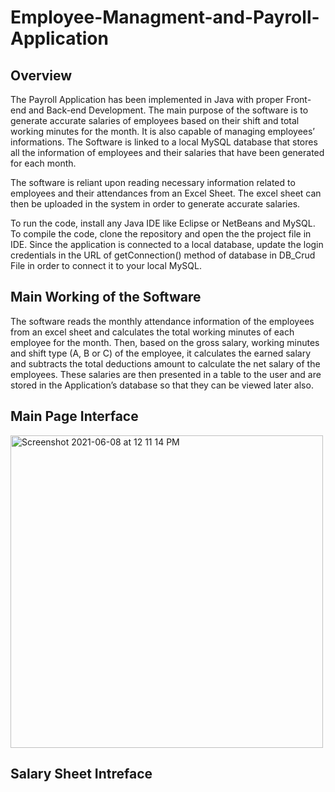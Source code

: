 # Employee-Managment-and-Payroll-Application

## Overview 

The Payroll Application has been implemented in Java with proper Front-end and Back-end Development.
The main purpose of the software is to generate accurate salaries of employees based on their shift and total working minutes for the month. It is also capable of managing employees’ informations.
The Software is linked to a local MySQL database that stores all the information of employees and their salaries that have been generated for each month.

The software is reliant upon reading necessary information related to employees and their attendances from an Excel Sheet. 
The excel sheet can then be uploaded in the system in order to generate accurate salaries.

To run the code, install any Java IDE like Eclipse or NetBeans and MySQL. To compile the code, clone the repository and open the the project file in IDE. Since the application is connected to a local database, update the login credentials in the URL of getConnection() method of database in DB_Crud File in order to connect it to your local MySQL.

## Main Working of the Software 

The software reads the monthly attendance information of the employees from an excel sheet and calculates the total working minutes of each employee for the month. Then, based on the gross salary, working minutes and shift type (A, B or C) of the employee, it calculates the earned salary and subtracts the total deductions amount to calculate the net salary of the employees. These salaries are then presented in a table to the user and are stored in the Application’s database so that they can be viewed later also.

## Main Page Interface 

<img width="500" alt="Screenshot 2021-06-08 at 12 11 14 PM" src="https://user-images.githubusercontent.com/83071313/121143655-b8512380-c856-11eb-9b31-b47af40d16b3.png">

## Salary Sheet Intreface 

